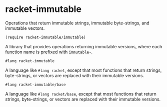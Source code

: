 # racket-immutable
Operations that return immutable strings, immutable byte-strings, and immutable vectors.

```racket
(require racket-immutable/immutable)
```
A library that provides operations returning immutable versions, where
each function name is prefixed with `immutable-`.

```racket
#lang racket-immutable
```
A language like `#lang racket`, except that most functions that return
strings, byte-strings, or vectors are replaced with their immutable
versions.

```racket
#lang racket-immutable/base
```
A language like `#lang racket/base`, except that most functions that
return strings, byte-strings, or vectors are replaced with their
immutable versions.
